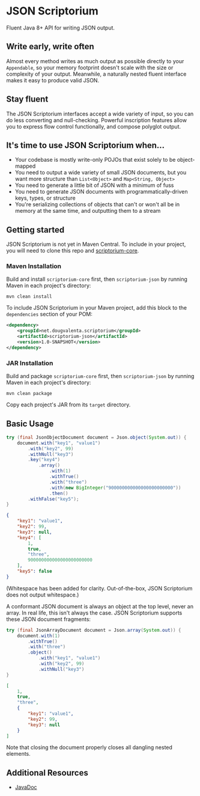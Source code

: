 # JSON Scriptorium
Fluent Java 8+ API for writing JSON output.

## Write early, write often
Almost every method writes as much output as possible directly to your
`Appendable`, so your memory footprint doesn't scale with the size or
complexity of your output. Meanwhile, a naturally nested fluent interface
makes it easy to produce valid JSON.

## Stay fluent
The JSON Scriptorium interfaces accept a wide variety of input, so you
can do less converting and null-checking. Powerful inscription features
allow you to express flow control functionally, and compose polyglot
output.

## It's time to use JSON Scriptorium when...
- Your codebase is mostly write-only POJOs that exist solely to be
object-mapped
- You need to output a wide variety of small JSON documents, but you
want more structure than `List<Object>` and `Map<String, Object>`
- You need to generate a little bit of JSON with a minimum of
fuss
- You need to generate JSON documents with programmatically-driven
keys, types, or structure
- You're serializing collections of objects that can't or won't
all be in memory at the same time, and outputting them to a stream

## Getting started
JSON Scriptorium is not yet in Maven Central. To include in your
project, you will need to clone this repo and
[scriptorium-core](https://github.com/dougvalenta/scriptorium-core).

### Maven Installation
Build and install `scriptorium-core` first, then `scriptorium-json` by
running Maven in each project's directory:

```
mvn clean install
```

To include JSON Scriptorium in your Maven project, add this block
to the `dependencies` section of your POM:

``` xml
<dependency>
    <groupId>net.dougvalenta.scriptorium</groupId>
    <artifactId>scriptorium-json</artifactId>
    <version>1.0-SNAPSHOT</version>
</dependency>
```

### JAR Installation
Build and package `scriptorium-core` first, then `scriptorium-json` by
running Maven in each project's directory:

```
mvn clean package
```

Copy each project's JAR from its `target` directory.

## Basic Usage

``` java
try (final JsonObjectDocument document = Json.object(System.out)) {
    document.with("key1", "value1")
        .with("key2", 99)
        .withNull("key3")
        .key("key4")
            .array()
                .with(1)
                .withTrue()
                .with("three")
                .with(new BigInteger("900000000000000000000000"))
                .then()
        .withFalse("key5");
}
```

``` json
{
    "key1": "value1",
    "key2": 99,
    "key3": null,
    "key4": [
        1,
        true,
        "three",
        900000000000000000000000
    ],
    "key5": false
}
```

(Whitespace has been added for clarity. Out-of-the-box, JSON Scriptorium
does not output whitespace.)

A conformant JSON document is always an object at the top level, never
an array. In real life, this isn't always the case. JSON Scriptorium
supports these JSON document fragments:

``` java
try (final JsonArrayDocument document = Json.array(System.out)) {
    document.with(1)
        .withTrue()
        .with("three")
        .object()
            .with("key1", "value1")
            .with("key2", 99)
            .withNull("key3")
}
```

``` json
[
    1,
    true,
    "three",
    {
        "key1": "value1",
        "key2": 99,
        "key3": null
    }
]
```

Note that closing the document properly closes all dangling nested
elements.

## Additional Resources

- [JavaDoc](https://dougvalenta.github.io/scriptorium-json/apidocs)
